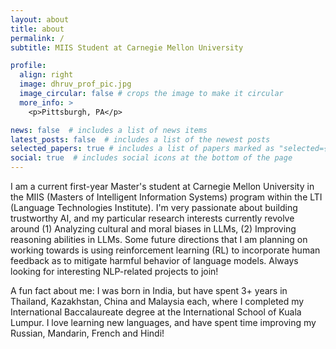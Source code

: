 ```yaml
---
layout: about
title: about
permalink: /
subtitle: MIIS Student at Carnegie Mellon University

profile:
  align: right
  image: dhruv_prof_pic.jpg
  image_circular: false # crops the image to make it circular
  more_info: >
    <p>Pittsburgh, PA</p>

news: false  # includes a list of news items
latest_posts: false  # includes a list of the newest posts
selected_papers: true # includes a list of papers marked as "selected={true}"
social: true  # includes social icons at the bottom of the page
---
```


I am a current first-year Master's student at Carnegie Mellon University in the MIIS (Masters of Intelligent Information Systems) program within the LTI (Language Technologies Institute). I'm very passionate about building trustworthy AI, and my particular research interests currently revolve around (1) Analyzing cultural and moral biases in LLMs, (2) Improving reasoning abilities in LLMs. Some future directions that I am planning on working towards is using reinforcement learning (RL) to incorporate human feedback as to mitigate harmful behavior of language models. Always looking for interesting NLP-related projects to join!

A fun fact about me: I was born in India, but have spent 3+ years in Thailand, Kazakhstan, China and Malaysia each, where I completed my International Baccalaureate degree at the International School of Kuala Lumpur. I love learning new languages, and have spent time improving my Russian, Mandarin, French and Hindi! 
